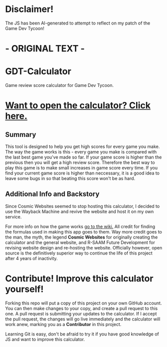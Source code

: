 # Disclaimer!
The JS has been AI-generated to attempt to reflect on my patch of the Game Dev Tycoon!

# - ORIGINAL TEXT -
# GDT-Calculator
Game review score calculator for Game Dev Tycoon. 

# [Want to open the calculator? Click here.](http://rollersteaam.github.io/gdt-calc/)

## Summary
This tool is designed to help you get high scores for every game you make. The way the game works is this - every game you make is compared with the last best game you've made so far. If your game score is higher than the previous then you will get a high review score. Therefore the best way to play this game is to make small increases in game score every time. If you find your current game score is higher than neccessary, it is a good idea to leave some bugs in so that beating this score won't be as hard.

## Additional Info and Backstory
Since Cosmic Websites seemed to stop hosting this calculator, I decided to use the Wayback Machine and revive the website and host it on my own service.

For more info on how the game works [go to the wiki.](http://gamedevtycoon.wikia.com/) All credit for finding the formulas used in making this app goes to them. Way more credit goes to the man, the myth, the legend **Cosmic Websites** for originally creating the calculator and the general website, and R-SAAM Future Development for revising website design and re-hosting the website. Officially however, open source is the definitively superior way to continue the life of this project after 4 years of inactivity.

# Contribute! Improve this calculator yourself!
Forking this repo will put a copy of this project on your own GitHub account. You can then make changes to your copy, and create a pull request to this one. A pull request is submitting your updates to the calculator. If I accept the pull request, the changes will go live immediately and the calculator will work anew, marking you as a **Contributor** in this project.

Learning Git is easy, don't be afraid to try it if you have good knowledge of JS and want to improve this calculator.
